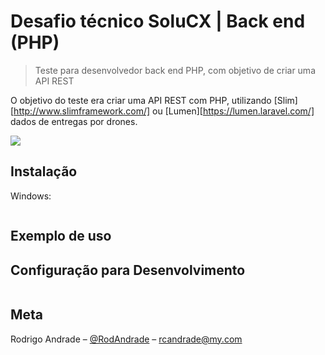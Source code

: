# Desafio técnico SoluCX | Back end (PHP) 
> Teste para desenvolvedor back end PHP, com objetivo de criar uma API REST 

O objetivo do teste era criar uma API REST com PHP, utilizando [Slim][http://www.slimframework.com/] ou [Lumen][https://lumen.laravel.com/] dados de entregas por drones.

![](/www/demonstracao.git)

## Instalação

Windows:

```sh

```

## Exemplo de uso


## Configuração para Desenvolvimento

```sh

```

## Meta

Rodrigo Andrade – [@RodAndrade](https://github.com/RodAndrade) – rcandrade@my.com
